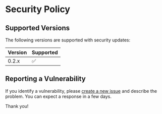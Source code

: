 # Security Policy

## Supported Versions

The following versions are supported with security updates:

| Version | Supported          |
| ------- | ------------------ |
| 0.2.x   | :white_check_mark: |

## Reporting a Vulnerability

If you identify a vulnerability, please [create a new issue](https://github.com/props-sh/props/issues/new)
and describe the problem.  You can expect a response in a few days.

Thank you!
